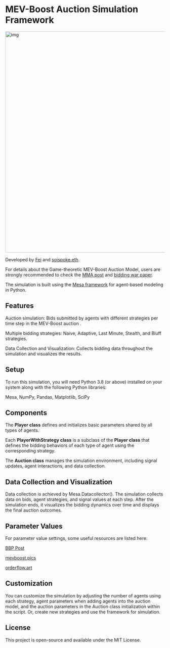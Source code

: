 # MEV-Boost Auction Simulation Framework

<img src="https://ethresear.ch/uploads/default/original/2X/8/8b838cb489dea1a8bbb4c093ccc0fee1e91fff0e.jpeg" alt="img" width="700"/>


Developed by [Fei](https://twitter.com/William33203632) and [soispoke.eth](https://twitter.com/soispoke).

For details about the Game-theoretic MEV-Boost Auction Model, users are strongly recommended to check the [MMA post](https://ethresear.ch/t/game-theoretic-model-for-mev-boost-auctions-mma/16206) and [bidding war paper](https://arxiv.org/abs/2312.14510).

The simulation is built using the [Mesa framework](https://mesa.readthedocs.io/en/stable/) for agent-based modeling in Python. 

## Features
Auction simulation: Bids submitted by agents with different strategies per time step in the MEV-Boost auction .

Multiple bidding strategies: Naive, Adaptive, Last Minute, Stealth, and Bluff strategies.

Data Collection and Visualization: Collects bidding data throughout the simulation and visualizes the results.

## Setup
To run this simulation, you will need Python 3.8 (or above) installed on your system along with the following Python libraries:

Mesa, NumPy, Pandas, Matplotlib, SciPy


## Components
The **Player class** defines and initializes basic parameters shared by all types of agents.

Each **PlayerWithStrategy class** is a subclass of the **Player class** that defines the bidding behaviors of each type of agent using the corresponding strategy.

The **Auction class** manages the simulation environment, including signal updates, agent interactions, and data collection. 

## Data Collection and Visualization
Data collection is achieved by Mesa.Datacollector(). The simulation collects data on bids, agent strategies, and signal values at each step. After the simulation ends, it visualizes the bidding dynamics over time and displays the final auction outcomes.

## Parameter Values
For parameter value settings, some useful resources are listed here:

[BBP Post](https://ethresear.ch/t/empirical-analysis-of-builders-behavioral-profiles-bbps/16327)

[mevboost.pics](https://mevboost.pics/)

[orderflow.art](https://orderflow.art/)


## Customization
You can customize the simulation by adjusting the number of agents using each strategy, agent parameters when adding agents into the auction model, and the auction parameters in the Auction class initialization within the script. Or, create new strategies and use the framework for simulation.

## License
This project is open-source and available under the MIT License.
